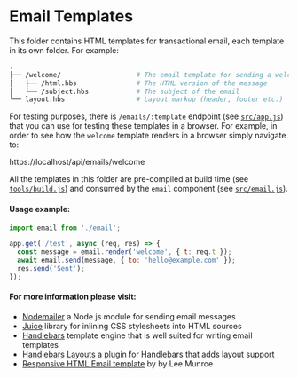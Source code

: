 # Email Templates

This folder contains HTML templates for transactional email, each template in its own folder.
For example:

```bash
.
├── /welcome/                   # The email template for sending a welcome message
│   ├── /html.hbs               # The HTML version of the message
│   └── /subject.hbs            # The subject of the email
└── layout.hbs                  # Layout markup (header, footer etc.)
```

For testing purposes, there is `/emails/:template` endpoint (see [`src/app.js`][app]) that you can
use for testing these templates in a browser. For example, in order to see how the `welcome`
template renders in a browser simply navigate to:

https://localhost/api/emails/welcome

All the templates in this folder are pre-compiled at build time (see [`tools/build.js`][build])
and consumed by the `email` component (see [`src/email.js`][email]).

#### Usage example:

```js
import email from './email';

app.get('/test', async (req, res) => {
  const message = email.render('welcome', { t: req.t });
  await email.send(message, { to: 'hello@example.com' });
  res.send('Sent');
});
```

#### For more information please visit:

* [Nodemailer][nmailer] a Node.js module for sending email messages
* [Juice][juice] library for inlining CSS stylesheets into HTML sources
* [Handlebars][hbs] template engine that is well suited for writing email templates
* [Handlebars Layouts][hbsl] a plugin for Handlebars that adds layout support
* [Responsive HTML Email template][tpl] by by Lee Munroe

[nmailer]: https://nodemailer.com/about/
[juice]: https://github.com/Automattic/juice
[hbs]: http://handlebarsjs.com/
[hbsl]: https://github.com/shannonmoeller/handlebars-layouts
[tpl]: https://github.com/leemunroe/responsive-html-email-template
[build]: ../../tools/build.js
[app]: ../app.js
[email]: ../email.js
